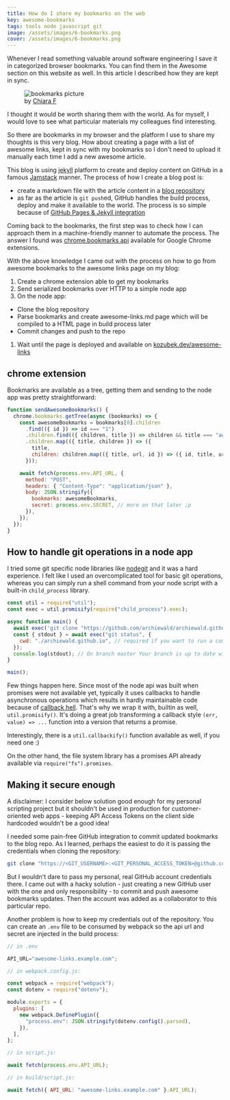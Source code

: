 ```yaml
---
title: How do I share my bookmarks on the web
key: awesome-bookmarks
tags: tools node javascript git
image: /assets/images/6-bookmarks.png
cover: /assets/images/6-bookmarks.png
---
```


Whenever I read something valuable around software engineering I save it in categorized browser bookmarks. You can find them in the Awesome section on this website as well. In this article I described how they are kept in sync.

<!--more-->

<figure>
  <img src="{{ "/assets/images/6-bookmarks.png" | absolute_url }}" alt="bookmarks picture">
  <figcaption>
    by <a href="https://unsplash.com/@quasichiara">Chiara F</a> 
  </figcaption>
</figure>

I thought it would be worth sharing them with the world. As for myself, I would love to see what particular materials my colleagues find interesting.

So there are bookmarks in my browser and the platform I use to share my thoughts is this very blog. How about creating a page with a list of awesome links, kept in sync with my bookmarks so I don't need to upload it manually each time I add a new awesome article.

This blog is using [jekyll](https://jekyllrb.com/) platform to create and deploy content on GitHub in a famous [Jamstack](https://jamstack.org/) manner. The process of how I create a blog post is:

- create a markdown file with the article content in a [blog repository](https://github.com/archiewald/archiewald.github.io)
- as far as the article is `git push`ed, GitHub handles the build process, deploy and make it available to the world. The process is so simple because of [GitHub Pages & Jekyll integration](https://docs.github.com/en/free-pro-team@latest/github/working-with-github-pages/setting-up-a-github-pages-site-with-jekyll)

Coming back to the bookmarks, the first step was to check how I can approach them in a machine-friendly manner to automate the process. The answer I found was [chrome.bookmarks api](https://developer.chrome.com/extensions/bookmarks) available for Google Chrome extensions.

With the above knowledge I came out with the process on how to go from awesome bookmarks to the awesome links page on my blog:

1. Create a chrome extension able to get my bookmarks
1. Send serialized bookmarks over HTTP to a simple node app
1. On the node app:

- Clone the blog repository
- Parse bookmarks and create awesome-links.md page which will be compiled to a HTML page in build process later
- Commit changes and push to the repo

1. Wait until the page is deployed and available on [kozubek.dev/awesome-links](https://www.kozubek.dev/awesome-links.html)

## chrome extension

Bookmarks are available as a tree, getting them and sending to the node app was pretty straightforward:

```js
function sendAwesomeBookmarks() {
  chrome.bookmarks.getTree(async (bookmarks) => {
    const awesomeBookmarks = bookmarks[0].children
      .find(({ id }) => id === "1")
      .children.find(({ children, title }) => children && title === "awesome")
      .children.map(({ title, children }) => ({
        title,
        children: children.map(({ title, url, id }) => ({ id, title, url })),
      }));

    await fetch(process.env.API_URL, {
      method: "POST",
      headers: { "Content-Type": "application/json" },
      body: JSON.stringify({
        bookmarks: awesomeBookmarks,
        secret: process.env.SECRET, // more on that later ;p
      }),
    });
  });
}
```

## How to handle git operations in a node app

I tried some git specific node libraries like [nodegit](https://github.com/nodegit/nodegit) and it was a hard experience. I felt like I used an overcomplicated tool for basic git operations, whereas you can simply run a shell command from your node script with a built-in `child_process` library.

```js
const util = require("util");
const exec = util.promisify(require("child_process").exec);

async function main() {
  await exec('git clone "https://github.com/archiewald/archiewald.github.io"');
  const { stdout } = await exec("git status", {
    cwd: "./archiewald.github.io", // required if you want to run a command in a different folder
  });
  console.log(stdout); // On branch master Your branch is up to date with 'origin/master'...
}

main();
```

Few things happen here. Since most of the node api was built when promises were not available yet, typically it uses callbacks to handle asynchronous operations which results in hardly maintainable code because of [callback hell](http://callbackhell.com/). That's why we wrap it with, builtin as well, `util.promisify()`. It's doing a great job transforming a callback style `(err, value) => ...` function into a version that returns a promise.

Interestingly, there is a `util.callbackify()` function available as well, if you need one :)

On the other hand, the file system library has a promises API already available via `require("fs").promises`.

## Making it secure enough

A disclaimer: I consider below solution good enough for my personal scripting project but it shouldn't be used in production for customer-oriented web apps - keeping API Access Tokens on the client side hardcoded wouldn't be a good idea!

I needed some pain-free GitHub integration to commit updated bookmarks to the blog repo. As I learned, perhaps the easiest to do it is passing the credentials when cloning the repository:

```sh
git clone "https://<GIT_USERNAME>:<GIT_PERSONAL_ACCESS_TOKEN>@github.com/archiewald/archiewald.github.io
```

But I wouldn't dare to pass my personal, real GitHub account credentials there. I came out with a hacky solution - just creating a new GitHub user with the one and only responsibility - to commit and push awesome bookmarks updates. Then the account was added as a collaborator to this particular repo.

<!-- picture -->

Another problem is how to keep my credentials out of the repository. You can create an `.env` file to be consumed by webpack so the api url and secret are injected in the build process:

```js
// in .env

API_URL="awesome-links.example.com";

// in webpack.config.js:

const webpack = require("webpack");
const dotenv = require("dotenv");

module.exports = {
  plugins: [
    new webpack.DefinePlugin({
      "process.env": JSON.stringify(dotenv.config().parsed),
    }),
  ],
};

// in script.js:

await fetch(process.env.API_URL);

// in build/script.js:

await fetch({ API_URL: "awesome-links.example.com" }.API_URL);
```
